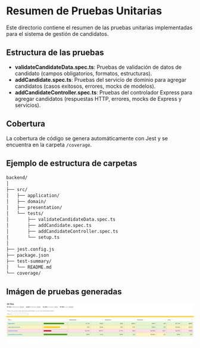 # Resumen de Pruebas Unitarias

Este directorio contiene el resumen de las pruebas unitarias implementadas para el sistema de gestión de candidatos.

## Estructura de las pruebas

- **validateCandidateData.spec.ts**: Pruebas de validación de datos de candidato (campos obligatorios, formatos, estructuras).
- **addCandidate.spec.ts**: Pruebas del servicio de dominio para agregar candidatos (casos exitosos, errores, mocks de modelos).
- **addCandidateController.spec.ts**: Pruebas del controlador Express para agregar candidatos (respuestas HTTP, errores, mocks de Express y servicios).

## Cobertura

La cobertura de código se genera automáticamente con Jest y se encuentra en la carpeta `/coverage`.

## Ejemplo de estructura de carpetas

```
backend/
│
├── src/
│   ├── application/
│   ├── domain/
│   ├── presentation/
│   └── tests/
│       ├── validateCandidateData.spec.ts
│       ├── addCandidate.spec.ts
│       ├── addCandidateController.spec.ts
│       └── setup.ts
│
├── jest.config.js
├── package.json
├── test-summary/
│   └── README.md
└── coverage/
```

## Imágen de pruebas generadas

![alt text](image.png)
